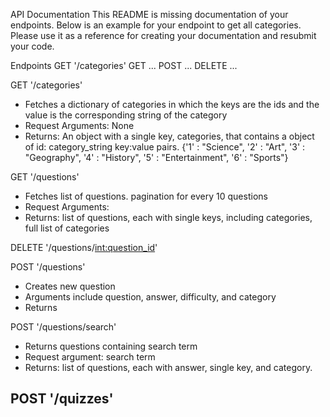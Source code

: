 API Documentation
This README is missing documentation of your endpoints. Below is an example for your endpoint to get all categories. Please use it as a reference for creating your documentation and resubmit your code. 

Endpoints
GET '/categories'
GET ...
POST ...
DELETE ...

GET '/categories'
- Fetches a dictionary of categories in which the keys are the ids and the value is the corresponding string of the category
- Request Arguments: None
- Returns: An object with a single key, categories, that contains a object of id: category_string key:value pairs. 
{'1' : "Science",
'2' : "Art",
'3' : "Geography",
'4' : "History",
'5' : "Entertainment",
'6' : "Sports"}

GET '/questions'
- Fetches list of questions. pagination for every 10 questions
- Request Arguments:
- Returns: list of questions, each with single keys, including categories, full list of categories

DELETE '/questions/<int:question_id>'



POST '/questions'
- Creates new question
- Arguments include question, answer, difficulty, and category
- Returns

POST '/questions/search'
- Returns questions containing search term
- Request argument: search term
- Returns: list of questions, each with answer, single key, and category.

POST '/quizzes'
- 
